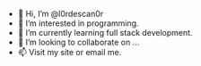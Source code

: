 - 👋 Hi, I’m @l0rdescan0r
- 👀 I’m interested in programming.
- 🌱 I’m currently learning full stack development.
- 💞️ I’m looking to collaborate on ...
- 📫 Visit my site or email me.

<!---
l0rdescan0r/l0rdescan0r is a ✨ special ✨ repository because its `README.md` (this file) appears on your GitHub profile.
You can click the Preview link to take a look at your changes.
--->
